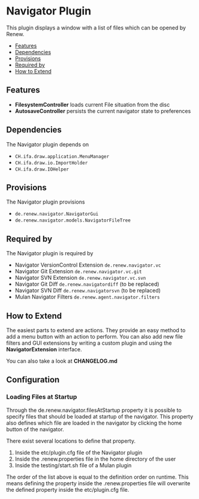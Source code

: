 Navigator Plugin
================

This plugin displays a window with a list of files which can be opened by
Renew.

* [Features](#features)
* [Dependencies](#dependencies)
* [Provisions](#provisions)
* [Required by](#required-by)
* [How to Extend](#how-to-extend)

## Features

- **FilesystemController** loads current File situation from the disc
- **AutosaveController** persists the current navigator state to preferences

## Dependencies

The Navigator plugin depends on

- `CH.ifa.draw.application.MenuManager`
- `CH.ifa.draw.io.ImportHolder`
- `CH.ifa.draw.IOHelper`

## Provisions

The Navigator plugin provisions

- `de.renew.navigator.NavigatorGui`
- `de.renew.navigator.models.NavigatorFileTree`

## Required by

The Navigator plugin is required by

- Navigator VersionControl Extension `de.renew.navigator.vc`
- Navigator Git Extension `de.renew.navigator.vc.git`
- Navigator SVN Extension `de.renew.navigator.vc.svn`
- Navigator Git Diff `de.renew.navigatordiff` (to be replaced)
- Navigator SVN Diff `de.renew.navigatorsvn` (to be replaced)
- Mulan Navigator Filters `de.renew.agent.navigator.filters`

## How to Extend

The easiest parts to extend are actions. They provide an easy method to add
a menu button with an action to perform. You can also add new file filters and
GUI extensions by writing a custom plugin and using the **NavigatorExtension**
interface.

You can also take a look at **CHANGELOG.md**

## Configuration

### Loading Files at Startup

Through the de.renew.navigator.filesAtStartup property it is possible to specify 
files that should be loaded at startup of the navigator. This property also 
defines which file are loaded in the navigator by clicking the home button of 
the navigator.

There exist several locations to define that property.
1. Inside the etc/plugin.cfg file of the Navigator plugin
1. Inside the .renew.properties file in the home directory of the user
1. Inside the testing/start.sh file of a Mulan plugin

The order of the list above is equal to the definition order on runtime. This 
means defining the property inside the .renew.properties file will overwrite the 
defined property inside the etc/plugin.cfg file.
